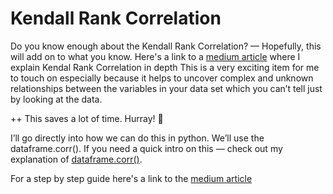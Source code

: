 Kendall Rank Correlation
========================
Do you know enough about the Kendall Rank Correlation? — Hopefully, this will add on to what you know. Here's a link to a [medium article](https://towardsdatascience.com/kendall-rank-correlation-explained-dee01d99c535) where I explain Kendal Rank Correlation in depth 
This is a very exciting item for me to touch on especially because it helps to uncover complex and unknown relationships between the variables in your data set which you can’t tell just by looking at the data.

++ This saves a lot of time. Hurray! 🙌

I’ll go directly into how we can do this in python.
We’ll use the dataframe.corr(). If you need a quick intro on this — check out my explanation of [dataframe.corr()](https://medium.com/@joseph.magiya/pearson-coefficient-of-correlation-using-pandas-ca68ce678c04).

For a step by step guide here's a link to the [medium article](https://medium.com/analytics-vidhya/kendall-rank-correlation-python-19524cb0e9a0)
